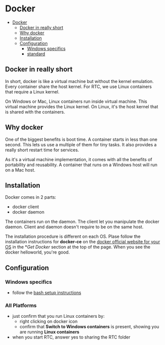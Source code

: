 # Docker

- [Docker](#docker)
  - [Docker in really short](#docker-in-really-short)
  - [Why docker](#why-docker)
  - [Installation](#installation)
  - [Configuration](#configuration)
    - [Windows specifics](#windows-specifics)
    - [standard](#standard)

## Docker in really short

In short, docker is like a virtual machine but without the kernel emulation. Every container share the host kernel. For RTC, we use Linux containers that require a Linux kernel.

On Windows or Mac, Linux containers run inside virtual machine. This virtual machine provides the Linux kernel. On Linux, it's the host kernel that is shared with the containers.

## Why docker

One of the biggest benefits is boot time. A container starts in less than one second. This lets us use a multiple of them for tiny tasks. It also provides a really short restart time for services.

As it's a virtual machine implementation, it comes with all the benefits of portability and reusability. A container that runs on a Windows host will run on a Mac host.

## Installation

Docker comes in 2 parts:

- docker client
- docker daemon

The containers run on the daemon. The client let you manipulate the docker daemon. Client and daemon doesn't require to be on the same host.

The installation procedure is different on each OS. Plase follow the installation instructions for **docker-ce** on the [docker official website for your OS][docker] in the \*_Get Docker_ section at the top of the page. When you see the docker helloworld, you're good.

## Configuration

### Windows specifics

- follow the [bash setup instructions][bash-setup]

### All Platforms

- just confirm that you run Linux containers by:
  - right clicking on docker icon
  - confirm that **Switch to Windows containers** is present, showing you are running **Linux containers**
- when you start RTC, answer yes to sharing the RTC folder

[docker]: https://www.docker.com/
[bash-setup]: ./bash-setup.md

